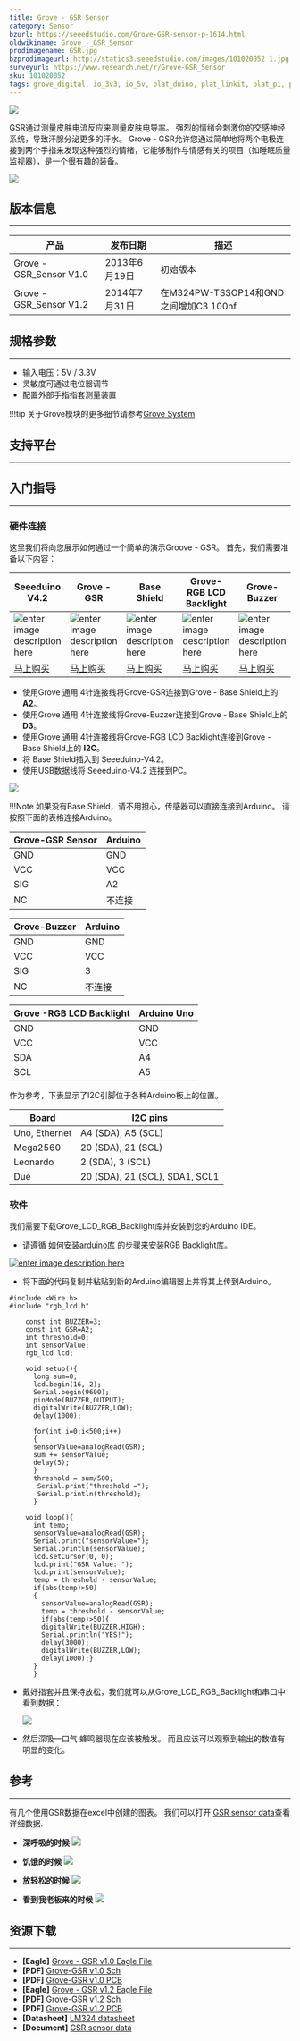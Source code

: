 ```yaml
---
title: Grove - GSR Sensor
category: Sensor
bzurl: https://seeedstudio.com/Grove-GSR-sensor-p-1614.html
oldwikiname: Grove_-_GSR_Sensor
prodimagename: GSR.jpg
bzprodimageurl: http://statics3.seeedstudio.com/images/101020052 1.jpg
surveyurl: https://www.research.net/r/Grove-GSR_Sensor
sku: 101020052
tags: grove_digital, io_3v3, io_5v, plat_duino, plat_linkit, plat_pi, plat_bbg
---
```


![](https://raw.githubusercontent.com/SeeedDocument/Grove-GSR_Sensor/master/img/GSR.jpg)

GSR通过测量皮肤电流反应来测量皮肤电导率。 强烈的情绪会刺激你的交感神经系统，导致汗腺分泌更多的汗水。 Grove - GSR允许您通过简单地将两个电极连接到两个手指来发现这种强烈的情绪，它能够制作与情感有关的项目（如睡眠质量监视器），是一个很有趣的装备。

[![](https://github.com/SeeedDocument/wiki_chinese/raw/master/docs/images/click_to_buy.PNG)](https://item.taobao.com/item.htm?spm=a1z10.3-c.w4002-11172317909.10.3ff19e11uadbTx&id=45507098393)

## 版本信息
----
| 产品               | 发布日期  | 描述                               |
|------------------------|----------------|--------------------------------------------|
| Grove - GSR_Sensor V1.0     | 2013年6月19日      | 初始版本     |
| Grove - GSR_Sensor V1.2  | 2014年7月31日| 在M324PW-TSSOP14和GND之间增加C3 100nf |

## 规格参数
--------------

-   输入电压：5V / 3.3V
-   灵敏度可通过电位器调节
-   配置外部手指指套测量装置

!!!tip
    关于Grove模块的更多细节请参考[Grove System](http://seeed.wiki/Grove_System/)

## 支持平台
-------------------

## 入门指导
-------------

### 硬件连接

这里我们将向您展示如何通过一个简单的演示Groove - GSR。 首先，我们需要准备以下内容：


| Seeeduino V4.2 | Grove - GSR | Base Shield |Grove-RGB LCD Backlight |Grove-Buzzer |
|--------------|----------------------|-----------------|-----------------|-----------------|
|![enter image description here](https://raw.githubusercontent.com/SeeedDocument/Grove_Light_Sensor/master/images/gs_1.jpg)|![enter image description here](https://github.com/SeeedDocument/Grove-GSR_Sensor/raw/master/img/Grove-GSR_s.jpg)|![enter image description here](https://raw.githubusercontent.com/SeeedDocument/Grove_Light_Sensor/master/images/gs_4.jpg)|![enter image description here](https://github.com/SeeedDocument/Grove-GSR_Sensor/raw/master/img/Grove%20-%20LCD%20RGB%20Backlight_s.jpg)|![enter image description here](https://github.com/SeeedDocument/Grove-GSR_Sensor/raw/master/img/Grove-Button_s.jpg)|
|[马上购买](https://item.taobao.com/item.htm?spm=a1z10.3-c.w4002-11172317909.9.3ff19e11rndqnS&id=45721222112)|[马上购买](https://item.taobao.com/item.htm?spm=a1z10.3-c.w4002-11172317909.10.3ff19e11uadbTx&id=45507098393)|[马上购买](https://item.taobao.com/item.htm?spm=a1z10.3-c.w4002-11172317909.10.3ff19e11crrag2&id=520233320144)|[马上购买](https://item.taobao.com/item.htm?spm=a1z09.8149145.0.0.20c2bcb9qprW6D&id=45475311124&_u=e2bmosps4601&qq-pf-to=pcqq.discussion)|[马上购买](https://item.taobao.com/item.htm?spm=a1z10.3-c.w4002-11172317909.9.3ff19e11ZLdkgG&id=520245748676)|

- 使用Grove 通用 4针连接线将Grove-GSR连接到Grove - Base Shield上的 **A2**。
- 使用Grove 通用 4针连接线将Grove-Buzzer连接到Grove - Base Shield上的 **D3**。
- 使用Grove 通用 4针连接线将Grove-RGB LCD Backlight连接到Grove - Base Shield上的 **I2C**。
- 将 Base Shield插入到 Seeeduino-V4.2。
- 使用USB数据线将 Seeeduino-V4.2 连接到PC。

 ![](https://github.com/SeeedDocument/Grove-GSR_Sensor/raw/master/img/GSR_arduino_connection.jpg)

!!!Note
    如果没有Base Shield，请不用担心，传感器可以直接连接到Arduino。 请按照下面的表格连接Arduino。



| Grove-GSR Sensor | Arduino       |
|------------------|---------------|
| GND              | GND           |
| VCC              | VCC           |
| SIG              | A2            |
| NC               | 不连接 |


| Grove-Buzzer | Arduino       |
|--------------|---------------|
| GND          | GND           |
| VCC          | VCC           |
| SIG          | 3             |
| NC           |不连接 |

| Grove -RGB LCD Backlight | Arduino Uno |
|---------------------------|---------|
| GND                       | GND     |
| VCC                       | VCC     |
| SDA                       | A4      |
| SCL                       | A5      |

作为参考，下表显示了I2C引脚位于各种Arduino板上的位置。

| Board         | I2C  pins                      |
|---------------|--------------------------------|
| Uno, Ethernet | A4 (SDA), A5 (SCL)             |
| Mega2560      | 20 (SDA), 21 (SCL)             |
| Leonardo      | 2 (SDA), 3 (SCL)               |
| Due           | 20 (SDA), 21 (SCL), SDA1, SCL1 |


### 软件

我们需要下载Grove_LCD_RGB_Backlight库并安装到您的Arduino IDE。

- 请遵循 [如何安装arduino库](http://seeed.wiki/How_to_install_Arduino_Library/) 的步骤来安装RGB Backlight库。

[![enter image description here](https://raw.githubusercontent.com/SeeedDocument/Grove_LCD_RGB_Backlight/master/images/library.png)](https://github.com/Seeed-Studio/Grove_LCD_RGB_Backlight/archive/master.zip)

- 将下面的代码复制并粘贴到新的Arduino编辑器上并将其上传到Arduino。

```
#include <Wire.h>
#include "rgb_lcd.h"

    const int BUZZER=3;
    const int GSR=A2;
    int threshold=0;
    int sensorValue;
    rgb_lcd lcd;

    void setup(){
      long sum=0;
      lcd.begin(16, 2);
      Serial.begin(9600);
      pinMode(BUZZER,OUTPUT);
      digitalWrite(BUZZER,LOW);
      delay(1000);

      for(int i=0;i<500;i++)
      {
      sensorValue=analogRead(GSR);
      sum += sensorValue;
      delay(5);
      }
      threshold = sum/500;
       Serial.print("threshold =");
       Serial.println(threshold);
      }

    void loop(){
      int temp;
      sensorValue=analogRead(GSR);
      Serial.print("sensorValue=");
      Serial.println(sensorValue);
      lcd.setCursor(0, 0);
      lcd.print("GSR Value: ");
      lcd.print(sensorValue);
      temp = threshold - sensorValue;
      if(abs(temp)>50)
      {
        sensorValue=analogRead(GSR);
        temp = threshold - sensorValue;
        if(abs(temp)>50){
        digitalWrite(BUZZER,HIGH);
        Serial.println("YES!");
        delay(3000);
        digitalWrite(BUZZER,LOW);
        delay(1000);}
      }
      }

```

- 戴好指套并且保持放松，我们就可以从Grove_LCD_RGB_Backlight和串口中看到数据：

  ![](https://raw.githubusercontent.com/SeeedDocument/Grove-GSR_Sensor/master/img/GSR_Result_Data.jpg)


- 然后深吸一口气 蜂鸣器现在应该被触发。 而且应该可以观察到输出的数值有明显的变化。


## 参考
---------

有几个使用GSR数据在excel中创建的图表。 我们可以打开 [GSR sensor data](https://raw.githubusercontent.com/SeeedDocument/Grove-GSR_Sensor/master/res/GSR_sensor_data.xls)查看详细数据.

- **深呼吸的时候**
![](https://raw.githubusercontent.com/SeeedDocument/Grove-GSR_Sensor/master/img/Reference_graphs1.png)

- **饥饿的时候**
![](https://raw.githubusercontent.com/SeeedDocument/Grove-GSR_Sensor/master/img/Reference_graphs3.png)

- **放轻松的时候**
![](https://raw.githubusercontent.com/SeeedDocument/Grove-GSR_Sensor/master/img/Reference_graphs2.png)

- **看到我老板来的时候**
![](https://raw.githubusercontent.com/SeeedDocument/Grove-GSR_Sensor/master/img/Reference_graphs4.png)

## 资源下载
---------

- **[Eagle]** [Grove - GSR v1.0 Eagle File](https://github.com/SeeedDocument/Grove-GSR_Sensor/raw/master/res/Grove-GSR_Eagle_File_V1.0.zip)
- **[PDF]** [Grove-GSR v1.0 Sch](https://github.com/SeeedDocument/Grove-GSR_Sensor/raw/master/res/Grove%20-%20GSR%20v1.0%20SCH.pdf)
- **[PDF]** [Grove-GSR v1.0 PCB](https://github.com/SeeedDocument/Grove-GSR_Sensor/raw/master/res/Grove%20-%20GSR%20v1.0%20PCB.pdf)
- **[Eagle]** [Grove - GSR v1.2 Eagle File](https://github.com/SeeedDocument/Grove-GSR_Sensor/raw/master/res/Grove-GSR_Eagle_File_V1.2.zip)
- **[PDF]** [Grove-GSR v1.2 Sch](https://github.com/SeeedDocument/Grove-GSR_Sensor/raw/master/res/Grove%20-%20GSR_v1.2_SCH.pdf)
- **[PDF]** [Grove-GSR v1.2 PCB](https://github.com/SeeedDocument/Grove-GSR_Sensor/raw/master/res/Grove%20-%20GSR_v1.2_PCB.pdf)
- **[Datasheet]** [LM324 datasheet](https://raw.githubusercontent.com/SeeedDocument/Grove-GSR_Sensor/master/res/Lm324.pdf)
- **[Document]** [GSR sensor data](https://raw.githubusercontent.com/SeeedDocument/Grove-GSR_Sensor/master/res/GSR_sensor_data.xls "File:GSR sensor data.xls")


<!-- This Markdown file was created from http://www.seeedstudio.com/wiki/Grove_-_GSR_Sensor -->
